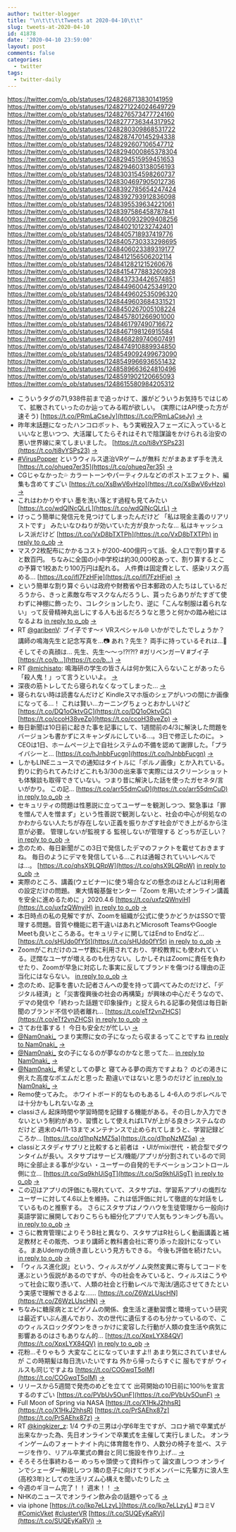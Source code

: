 ```yaml
---
author: twitter-blogger
title: "\n\t\t\t\tTweets at 2020-04-10\t\t"
slug: tweets-at-2020-04-10
id: 41878
date: '2020-04-10 23:59:00'
layout: post
comments: false
categories:
  - twitter
tags:
  - twitter-daily
---
```


https://twitter.com/o_ob/statuses/1248268713830141959 https://twitter.com/o_ob/statuses/1248271224024649729 https://twitter.com/o_ob/statuses/1248276573477724160 https://twitter.com/o_ob/statuses/1248277736344317952 https://twitter.com/o_ob/statuses/1248280309868531722 https://twitter.com/o_ob/statuses/1248287470145294338 https://twitter.com/o_ob/statuses/1248292607106547712 https://twitter.com/o_ob/statuses/1248294000865378304 https://twitter.com/o_ob/statuses/1248294515959451653 https://twitter.com/o_ob/statuses/1248294603138056193 https://twitter.com/o_ob/statuses/1248303154598260737 https://twitter.com/o_ob/statuses/1248304697905012736 https://twitter.com/o_ob/statuses/1248392785654247424 https://twitter.com/o_ob/statuses/1248392793912836098 https://twitter.com/o_ob/statuses/1248395539634221061 https://twitter.com/o_ob/statuses/1248397586458787841 https://twitter.com/o_ob/statuses/1248400932909408256 https://twitter.com/o_ob/statuses/1248402101232742401 https://twitter.com/o_ob/statuses/1248405718937419776 https://twitter.com/o_ob/statuses/1248405730333298695 https://twitter.com/o_ob/statuses/1248406023389319177 https://twitter.com/o_ob/statuses/1248412156506202114 https://twitter.com/o_ob/statuses/1248412821215260676 https://twitter.com/o_ob/statuses/1248415477883260928 https://twitter.com/o_ob/statuses/1248437334426574851 https://twitter.com/o_ob/statuses/1248449600425349120 https://twitter.com/o_ob/statuses/1248449602535096320 https://twitter.com/o_ob/statuses/1248449603684331521 https://twitter.com/o_ob/statuses/1248450267005108224 https://twitter.com/o_ob/statuses/1248457801266901000 https://twitter.com/o_ob/statuses/1248461797490716672 https://twitter.com/o_ob/statuses/1248467198126915584 https://twitter.com/o_ob/statuses/1248468289740607491 https://twitter.com/o_ob/statuses/1248474910889934850 https://twitter.com/o_ob/statuses/1248549092499673090 https://twitter.com/o_ob/statuses/1248549966936551432 https://twitter.com/o_ob/statuses/1248589663624810496 https://twitter.com/o_ob/statuses/1248591902120665093 https://twitter.com/o_ob/statuses/1248615580984205312  

*   こういうタグの71,938件前まで追っかけて、誰がどういうお気持ちではじめて、拡散されていったのか辿ってみる暇が欲しい。 (実際にはAPI使った方が速そう) [https://t.co/PRmLaCseJy](https://t.co/PRmLaCseJy) [->](https://twitter.com/o_ob/statuses/1248268713830141959)
*   昨年末話題になったハンコロボット、もう実戦投入フェーズに入っているといいなと思いつつ、大活躍してたらそれはそれで陰謀論をかけられる治安の悪い世界線に来てしまいました。 [https://t.co/ti8vYSPs23](https://t.co/ti8vYSPs23) [->](https://twitter.com/o_ob/statuses/1248271224024649729)
*   [#VirusPopper](https://twitter.com/search?q=%23VirusPopper&src=hash) というウィルス退治VRゲームが無料 だがまあまず手を洗え [https://t.co/ohueq7er35](https://t.co/ohueq7er35) [->](https://twitter.com/o_ob/statuses/1248276573477724160)
*   CGじゃなかった💦 カラートーンやパーティクルなどのポストエフェクト、編集も含めてすごい [https://t.co/XsBwV6vHzo](https://t.co/XsBwV6vHzo) [->](https://twitter.com/o_ob/statuses/1248277736344317952)
*   これはわかりやすい 墨を洗い落とす過程も見てみたい [https://t.co/wdQlNcQLrL](https://t.co/wdQlNcQLrL) [->](https://twitter.com/o_ob/statuses/1248280309868531722)
*   けっこう簡単に発信元を見つけてしまったんだけど 「私は現金主義のリアリストです」 みたいなひねりが効いていた方が良かったな… 私はキャッシュレス派だけど [https://t.co/VxD8bTXTPh](https://t.co/VxD8bTXTPh) [in reply to o_ob](https://twitter.com/o_ob/statuses/1248268713830141959) [->](https://twitter.com/o_ob/statuses/1248287470145294338)
*   マスク2枚配布にかかるコストが200-400億円って話、全人口で割り算すると数百円。 ちなみに全国の小中学校は約30,000校あって、割り算するとこの予算で1校あたり100万円は配れる。 人件費は固定費として、感染リスク高める… [https://t.co/ifI7FzHFje](https://t.co/ifI7FzHFje) [->](https://twitter.com/o_ob/statuses/1248292607106547712)
*   という簡単な割り算ぐらいは政府や財務省や日本郵政の人たちはしているだろうから、きっと素敵な布マスクなんだろうし、貰ったらありがたすぎて使わずに神棚に飾ったり、コレクションしたり、逆に「こんな制服は着られない」って反骨精神丸出しにする人も出るだろうなと思うと何かの踏み絵にはなるよね [in reply to o_ob](https://twitter.com/o_ob/statuses/1248292607106547712) [->](https://twitter.com/o_ob/statuses/1248294000865378304)
*   RT [@garibenV](https://twitter.com/garibenV): ブイ子です〜⚡ VRスペシャル🌐 いかがでしたでしょうか？ 講師の鳴海先生と記念写真を…📷 あれ？先生？ 両手に持っているそれは…🔨 そしてその真顔は… 先生、先生〜〜っ⁉️⁉️⁉️ #ガリベンガーV #ブイ子 [https://t.co/b…](https://t.co/b…) [->](https://twitter.com/o_ob/statuses/1248294515959451653)
*   RT [@michisato](https://twitter.com/michisato): 鳴海研の学生の皆さんは何か気に入らないことがあったら「殺人鬼！」って言うといいよ。 [->](https://twitter.com/o_ob/statuses/1248294603138056193)
*   深夜の筋トレしてたら寝られなくなってしまった… [->](https://twitter.com/o_ob/statuses/1248303154598260737)
*   寝られない時は読書なんだけど Kindleスマホ版のシェアがいつの間にか画像になってる…！ これは賢い…カーニングちょっとおかしいけど [https://t.co/DQ1oOktvGC](https://t.co/DQ1oOktvGC) [https://t.co/ccoH38veZp](https://t.co/ccoH38veZp) [->](https://twitter.com/o_ob/statuses/1248304697905012736)
*   毎日新聞は10日前に起きた事を記事にして、1週間前の4/3に解決した問題をバージョンも書かずにスキャンダルにしている…。3日で修正したのに。 > CEOは1日、ホームページ上で自社システムの不備を認めて謝罪した。「プライバシーと… [https://t.co/hJnbbFucgn](https://t.co/hJnbbFucgn) [->](https://twitter.com/o_ob/statuses/1248392785654247424)
*   しかもLINEニュースでの通知はタイトルに「ポルノ画像」とか入れている。釣りに釣られてみたけどこれも3/30の出来事で実際にはスクリーンショットも体験談も取得できていない。つまり昔に解決した話を使ったガセネタ/言いがかり。 この記… [https://t.co/arr55dmCuD](https://t.co/arr55dmCuD) [in reply to o_ob](https://twitter.com/o_ob/statuses/1248392785654247424) [->](https://twitter.com/o_ob/statuses/1248392793912836098)
*   セキュリティの問題は性悪説に立ってユーザーを観測しつつ、緊急事は「罪を憎んで人を憎まず」という性善説で観測しないと、社会の中心が何処なのかわからない人たちが存在しない正義を振りかざす社会ができ上がるから注意が必要。 管理しないが監視する 監視しないが管理する どっちが正しい？ [in reply to o_ob](https://twitter.com/o_ob/statuses/1248392785654247424) [->](https://twitter.com/o_ob/statuses/1248395539634221061)
*   念のため、毎日新聞がこの3日で発信したデマのファクトを載せておきますね。 毎日のようにデマを発信している…これは通報されていいレベルでは…。 [https://t.co/qhsX9LQRpW](https://t.co/qhsX9LQRpW) [in reply to o_ob](https://twitter.com/o_ob/statuses/1248392793912836098) [->](https://twitter.com/o_ob/statuses/1248397586458787841)
*   実際のところ、講義(ウェビナー)に使う場合などの懸念のほとんどは利用者の設定だけの問題。 東大情報基盤センター「Zoom を用いたオンライン講義を安全に進めるために 」2020.4.6 [https://t.co/uxfzQWnyiH](https://t.co/uxfzQWnyiH) [in reply to o_ob](https://twitter.com/o_ob/statuses/1248392785654247424) [->](https://twitter.com/o_ob/statuses/1248400932909408256)
*   本日時点の私の見解ですが、Zoomを組織が公式に使うかどうかはSSOで管理する問題。音質や機能に若干違いはあれどMicrosoft TeamsやGoogle Meetも良いところある。セキュリティに関してはEnd to Endなど… [https://t.co/sHUdo0fY5t](https://t.co/sHUdo0fY5t) [in reply to o_ob](https://twitter.com/o_ob/statuses/1248392785654247424) [->](https://twitter.com/o_ob/statuses/1248402101232742401)
*   Zoomがこれだけのユーザ数に利用されており、学校教育にも使われている。迂闊なユーザが増えるのも仕方ない。しかしそれはZoomに責任を負わせたり、Zoomが早急に対応した事実に反してブランドを傷つける理由の正当化にはならない。 [in reply to o_ob](https://twitter.com/o_ob/statuses/1248392785654247424) [->](https://twitter.com/o_ob/statuses/1248405718937419776)
*   念のため、記事を書いた記者さんへの愛を持って調べてみたのだけど、「デジタル経済」と「災害復興後の社会の再構築」が興味の中心だそうなので、デマの発信や「終わった話題で印象操作」と捉えられる記事の発信は毎日新聞のブランド不信や読者離れ… [https://t.co/eTf2vnZHCS](https://t.co/eTf2vnZHCS) [in reply to o_ob](https://twitter.com/o_ob/statuses/1248405718937419776) [->](https://twitter.com/o_ob/statuses/1248405730333298695)
*   さてお仕事する！ 今日も安全だが忙しい [->](https://twitter.com/o_ob/statuses/1248406023389319177)
*   [@Nam0naki_](https://twitter.com/Nam0naki_) つまり実際に女の子になったら収まるってことですね [in reply to Nam0naki_](https://twitter.com/Nam0naki_/statuses/1248411699092148224) [->](https://twitter.com/o_ob/statuses/1248412156506202114)
*   [@Nam0naki_](https://twitter.com/Nam0naki_) 女の子になるのが夢なのかなと思ってた… [in reply to Nam0naki_](https://twitter.com/Nam0naki_/statuses/1248412476858720263) [->](https://twitter.com/o_ob/statuses/1248412821215260676)
*   [@Nam0naki_](https://twitter.com/Nam0naki_) 希望としての夢と 寝てみる夢の両方ですよね？ のどの渇きに例えた高度なポエムだと思った 勘違いではないと思うのだけど [in reply to Nam0naki_](https://twitter.com/Nam0naki_/statuses/1248412986017894404) [->](https://twitter.com/o_ob/statuses/1248415477883260928)
*   Remo使ってみた。 ホワイトボード的なものもあるし 4-6人のラボレベルでは十分かもしれないなあ [->](https://twitter.com/o_ob/statuses/1248437334426574851)
*   classiさん 起床時間や学習時間を記録する機能がある。その日しか入力できないという制約があり、習慣として使えればLTVが上がる良きシステムなのだけど 週末の4/11-13までメンテナンスで止められてしまうと、学習記録どころか… [https://t.co/d1hpNzMZ5a](https://t.co/d1hpNzMZ5a) [->](https://twitter.com/o_ob/statuses/1248449600425349120)
*   classiとスタディサプリと比較すると前者は ・UIがmixi世代 ・統合型でダウンタイムが長い。スタサプはサービス/機能/アプリが分割されているので同時に全部止まる事が少ない ・ユーザーの自発的モチベーションコントロール側に立… [https://t.co/Sq9khUiSgT](https://t.co/Sq9khUiSgT) [in reply to o_ob](https://twitter.com/o_ob/statuses/1248449600425349120) [->](https://twitter.com/o_ob/statuses/1248449602535096320)
*   この辺はアプリの評価にも現れていて、スタサプは、学習系アプリの熾烈なユーザーに対して4.6以上を維持。これは低評価に対して徹底的な対話をしているものと推察する。 さらにスタサプはノウハウを生徒管理から一般向け英語学習に展開しておりこちらも細分化アプリで人気もランキングも高い。 [in reply to o_ob](https://twitter.com/o_ob/statuses/1248449602535096320) [->](https://twitter.com/o_ob/statuses/1248449603684331521)
*   さらに教育管理によりそうB社と異なり、スタサプはR社らしく動画講義と補足教材とその販売、つまり講師と教科書会社に寄り添った設計になっている。まあUdemyの焼き直しという見方もできる。 今後も評価を続けたい。 [in reply to o_ob](https://twitter.com/o_ob/statuses/1248449600425349120) [->](https://twitter.com/o_ob/statuses/1248450267005108224)
*   「ウィルス進化説」という、ウィルスがゲノム突然変異に寄与してコードを運ぶという仮説があるのですが、今の社会をみていると、ウィルスはこうやって社会に取り憑いて、人類の社会と行動レベルで淘汰/適応させてきたという実感で理解できるよな…… [https://t.co/Z6WzLUscHN](https://t.co/Z6WzLUscHN) [->](https://twitter.com/o_ob/statuses/1248457801266901000)
*   ちなみに糖尿病とエピゲノムの関係、食生活と運動習慣と環境っていう研究は最近ずいぶん進んでおり、次の世代に遺伝するのも分かっているので、このウィルスロックダウンをきっかけに変容した行動が人類の食生活や病気に影響あるのはさもありなん的… [https://t.co/XpxLYX84QV](https://t.co/XpxLYX84QV) [in reply to o_ob](https://twitter.com/o_ob/statuses/1248457801266901000) [->](https://twitter.com/o_ob/statuses/1248461797490716672)
*   花粉…そりゃもう 大変なことになっていますよ!! あまり気にされていませんが この時期髪は毎日洗いたいですね 外から帰ったらすぐに 服もですが ウィルスも同じですよね [https://t.co/COGwqT5oIM](https://t.co/COGwqT5oIM) [->](https://twitter.com/o_ob/statuses/1248467198126915584)
*   リリースから5週間で発売のめどを立てて 出荷開始の10日前に100％を宣言するのすごい [https://t.co/PVbUv5OunF](https://t.co/PVbUv5OunF) [->](https://twitter.com/o_ob/statuses/1248468289740607491)
*   Full Moon of Spring via NASA [https://t.co/X1HkJ2hhsR](https://t.co/X1HkJ2hhsR) [https://t.co/PrSAEhx87z](https://t.co/PrSAEhx87z) [->](https://twitter.com/o_ob/statuses/1248474910889934850)
*   RT [@kingkizer_z](https://twitter.com/kingkizer_z): 1/4 ウチの三男は小学6年生ですが、コロナ禍で卒業式が出来なかった為、先日オンラインで卒業式を主催して実行しました。 オンラインゲームのフォートナイト内に体育館を作り、人数分の椅子を並べ、ステージを作り、リアル卒業式の舞台と同じ施設を作り上げ… [->](https://twitter.com/o_ob/statuses/1248549092499673090)
*   そろそろ仕事終わるー めっちゃ頭使って資料作って 論文直しつつ オンラインでシェーダー解説しつつ 隣の息子に向けてラボメンバーに先輩方に浪人生(高校3年)としての生活リズム心構えを聞いたりした [->](https://twitter.com/o_ob/statuses/1248549966936551432)
*   今週のギヨーム完了！！ 週末！！ [->](https://twitter.com/o_ob/statuses/1248589663624810496)
*   NHKのニュースでオンライン飲み会の話題やってる [->](https://twitter.com/o_ob/statuses/1248591902120665093)
*   via iphone [https://t.co/lkp7eLLzyL](https://t.co/lkp7eLLzyL) #コミV [#ComicVket](https://twitter.com/search?q=%23ComicVket&src=hash) [#clusterVR](https://twitter.com/search?q=%23clusterVR&src=hash) [https://t.co/SUQEyKaRVj](https://t.co/SUQEyKaRVj) [->](https://twitter.com/o_ob/statuses/1248615580984205312)